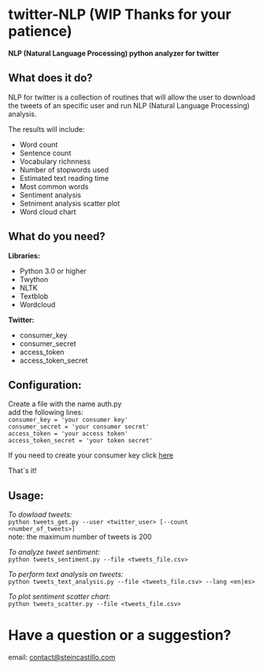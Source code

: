 # twitter-NLP (WIP Thanks for your patience)
**NLP (Natural Language Processing) python analyzer for twitter**  

## What does it do?
NLP for twitter is a collection of routines that will allow the user to download the tweets of an specific user
and run NLP (Natural Language Processing) analysis.

The results will include:
- Word count
- Sentence count
- Vocabulary richnness
- Number of stopwords used
- Estimated text reading time
- Most common words 
- Sentiment analysis
- Setniment analysis scatter plot
- Word cloud chart

## What do you need?
**Libraries:**  
- Python 3.0 or higher
- Twython
- NLTK
- Textblob
- Wordcloud

**Twitter:**  
- consumer_key 
- consumer_secret 
- access_token 
- access_token_secret 

## Configuration:
Create a file with the name auth.py  
add the following lines:  
`consumer_key = 'your consumer key'`  
`consumer_secret = 'your consumer secret'`  
`access_token = 'your access token'`  
`access_token_secret = 'your token secret'`

If you need to create your consumer key click [here](https://developer.twitter.com/en/docs/basics/authentication/guides/access-tokens.html)  
  
That´s it!  
  
## Usage:
  
_To dowload tweets:_  
`python tweets_get.py --user <twitter_user> [--count <number_of_tweets>]`  
note: the maximum number of tweets is 200  
 
_To analyze tweet sentiment:_  
`python tweets_sentiment.py --file <tweets_file.csv>`  

_To perform text analysis on tweets:_  
`python tweets_text_analysis.py --file <tweets_file.csv> --lang <en|es>`  
  
_To plot sentiment scatter chart:_  
`python tweets_scatter.py --file <tweets_file.csv>`  


# Have a question or a suggestion?  
email: contact@steincastillo.com  
